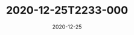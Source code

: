 ---
date: 2020-12-25
title: 2020-12-25T2233-000
hero: 2020/2020-12-25T2233-000.jpeg

# briefly describe the image…
alt: ''

# insert the closed caption text after the three-dash break…
# (include line-breaks, punctuation, and capitalization)
---